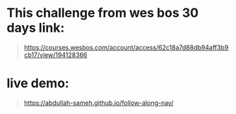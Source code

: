# This challenge from wes bos 30 days link:
> https://courses.wesbos.com/account/access/62c18a7d88db94aff3b9cb17/view/194128366
# live demo:
> https://abdullah-sameh.github.io/follow-along-nav/
